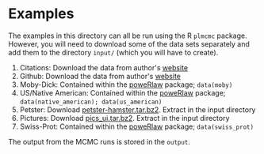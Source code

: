 Examples
=========

The examples in this directory can all be run using the R `plmcmc` package. 
However, you will need to download some of the data sets separately and add them to the directory `input/` (which you will have to create).

1. Citations: Download the data from author's [website](http://physics.bu.edu/~redner/projects/citation/isi.html)
1. Github: Download the data from author's [website](https://github.com/blog/466-the-2009-github-contest)
1. Moby-Dick: Contained within the [poweRlaw](https://github.com/csgillespie/poweRlaw) package; `data(moby)`
1. US/Native American: Contained within the [poweRlaw](https://github.com/csgillespie/poweRlaw) package; 
`data(native_american); data(us_american)`
1. Petster:  Download [petster-hamster.tar.bz2](http://konect.uni-koblenz.de/networks/petster-hamster). Extract in the input directory
1. Pictures: Download [pics_ui.tar.bz2](http://konect.uni-koblenz.de/networks/pics_ui). Extract in the input directory
1. Swiss-Prot: Contained within the [poweRlaw](https://github.com/csgillespie/poweRlaw) package;
`data(swiss_prot)`

The output from the MCMC runs is stored in the `output`. 